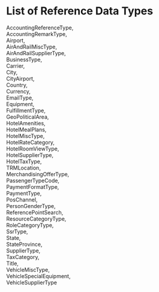 # List of Reference Data Types 

AccountingReferenceType,<br>
AccountingRemarkType,<br>
Airport,<br>
AirAndRailMiscType,<br>
AirAndRailSupplierType,<br>
BusinessType,<br>
Carrier,<br>
City,<br>
CityAirport,<br>
Country,<br>
Currency,<br>
EmailType,<br>
Equipment,<br>
FulfillmentType,<br>
GeoPoliticalArea,<br>
HotelAmenities,<br>
HotelMealPlans,<br>
HotelMiscType,<br>
HotelRateCategory,<br>
HotelRoomViewType,<br>
HotelSupplierType,<br>
HotelTaxType,<br>
TRMLocation,<br>
MerchandisingOfferType,<br>
PassengerTypeCode,<br>
PaymentFormatType,<br>
PaymentType,<br>
PosChannel,<br>
PersonGenderType,<br>
ReferencePointSearch,<br>
ResourceCategoryType,<br>
RoleCategoryType,<br>
SsrType,<br>
State,<br>
StateProvince,<br>
SupplierType,<br>
TaxCategory,<br>
Title,<br>
VehicleMiscType,<br>
VehicleSpecialEquipment,<br>
VehicleSupplierType<br>